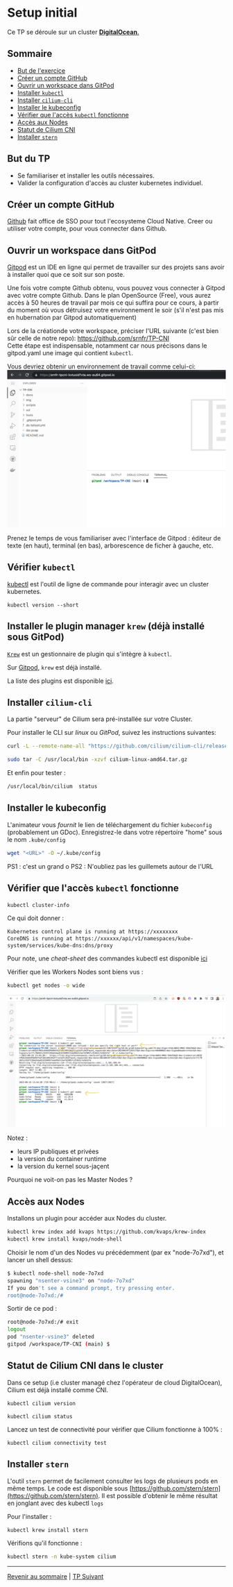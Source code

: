 # Setup initial

Ce TP se déroule sur un cluster <ins>**DigitalOcean**<ins>.

## Sommaire
  * [But de l'exercice](#but-du-tp)
  * [Créer un compte GitHub](#créer-un-compte-github)
  * [Ouvrir un workspace dans GitPod](#ouvrir-un-workspace-dans-gitpod)
  * [Installer `kubectl`](#installer-kubectl)
  * [Installer `cilium-cli`](#installer-cilium-cli)
  * [Installer le kubeconfig](#installer-le-kubeconfig)
  * [Vérifier que l'accès `kubectl` fonctionne](#vérifier-que-laccès-kubectl-fonctionne)
  * [Accès aux Nodes](#accès-aux-nodes)
  * [Statut de Cilium CNI](#statut-de-cilium-cni-dans-le-cluster)
  * [Installer `stern` ](#installer-stern-sur-linux)

## But du TP
* Se familiariser et installer les outils nécessaires.
* Valider la configuration d'accès au cluster kubernetes individuel. 

## Créer un compte GitHub

[Github](https://github.com) fait office de SSO pour tout l'ecosysteme Cloud Native.
Creer ou utiliser votre compte, pour vous connecter dans Github.

## Ouvrir un workspace dans GitPod

[Gitpod](https://gitpod.io) est un IDE en ligne qui permet de travailler sur des projets sans avoir à installer quoi que ce soit sur son poste.

Une fois votre compte Github obtenu, vous pouvez vous connecter à Gitpod avec votre compte Github.
Dans le plan OpenSource (Free), vous aurez accès à 50 heures de travail par mois ce qui suffira pour ce cours, à partir du moment où vous détruisez votre environnement le soir (s'il n'est pas mis en hubernation par Gitpod automatiquement)

Lors de la créationde votre workspace, préciser l'URL suivante (c'est bien sûr celle de notre repo):
https://github.com/srnfr/TP-CNI  
Cette étape est indispensable, notamment car nous précisons dans le gitpod.yaml une image qui contient `kubectl`.

Vous devriez obtenir un environnement de travail comme celui-ci:
![](../img/gitpod.png)

Prenez le temps de vous familiariser avec l'interface de Gitpod :  éditeur de texte (en haut), terminal (en bas), arborescence de ficher à gauche, etc.


## Vérifier `kubectl` 

[kubectl](https://kubernetes.io/docs/tasks/tools/install-kubectl/) est l'outil de ligne de commande pour interagir avec un cluster kubernetes.


```shell
kubectl version --short
```
 
 ## Installer le plugin manager `krew` (déjà installé sous GitPod)

[`Krew`]((https://krew.sigs.k8s.io/docs/user-guide/setup/install/)) est un gestionnaire de plugin qui s'intègre à `kubectl`.

Sur [Gitpod](https://gitpod.com), `krew` est déjà installé.

La liste des plugins est disponible [ici](https://krew.sigs.k8s.io/plugins/).

## Installer `cilium-cli`

La partie "serveur" de Cilium sera pré-installée sur votre Cluster.

Pour installer le CLI sur *linux* ou *GitPod*, suivez les instructions suivantes:

```bash
curl -L --remote-name-all "https://github.com/cilium/cilium-cli/releases/download/v0.12.4/cilium-linux-amd64.tar.gz"
```
```bash
sudo tar -C /usr/local/bin -xzvf cilium-linux-amd64.tar.gz
```
Et enfin pour tester :
```bash
/usr/local/bin/cilium  status
```
## Installer le kubeconfig

L'animateur vous *fournit* le lien de téléchargement du fichier `kubeconfig` (probablement un GDoc).
Enregistrez-le dans votre répertoire "home" sous le nom `.kube/config`

```bash
wget "<URL>" -O ~/.kube/config
```

PS1 : c'est un grand o
PS2 : N'oubliez pas les guillemets autour de l'URL

## Vérifier que l'accès `kubectl` fonctionne

```bash
kubectl cluster-info
```

Ce qui doit donner :

```
Kubernetes control plane is running at https://xxxxxxxx
CoreDNS is running at https://xxxxxx/api/v1/namespaces/kube-system/services/kube-dns:dns/proxy
```

Pour note, une *cheat-sheet* des commandes kubectl est disponible [ici](https://kubernetes.io/fr/docs/reference/kubectl/cheatsheet/)

Vérifier que les Workers Nodes sont biens vus :
```bash
kubectl get nodes -o wide
```

![](../img/gitpod2.png)

Notez :
* leurs IP publiques et privées
* la version du container runtime
* la version du kernel sous-jaçent

Pourquoi ne voit-on pas les Master Nodes ?

## Accès aux Nodes

Installons un plugin pour accéder aux Nodes du cluster.

```bash
kubectl krew index add kvaps https://github.com/kvaps/krew-index
kubectl krew install kvaps/node-shell
```

Choisir le nom d'un des Nodes vu précédemment (par ex "node-7o7xd"), et lancer un shell dessus:

```bash
$ kubectl node-shell node-7o7xd 
spawning "nsenter-vsine3" on "node-7o7xd"
If you don't see a command prompt, try pressing enter.
root@node-7o7xd:/#  
```

Sortir de ce pod :
```bash
root@node-7o7xd:/# exit
logout
pod "nsenter-vsine3" deleted
gitpod /workspace/TP-CNI (main) $ 
```

## Statut de Cilium CNI dans le cluster

Dans ce setup (i.e cluster managé chez l'opérateur de cloud DigitalOcean), Cilium est déjà installé comme CNI.

```shell
kubectl cilium version
```

```shell
kubectl cilium status
```

Lancez un test de connectivité pour vérifier que Cilium fonctionne à 100% :
```shell
kubectl cilium connectivity test
```


##  Installer `stern`

L'outil `stern` permet de facilement consulter les logs de plusieurs pods en même temps.
Le code est disponible sous [https://github.com/stern/stern](https://github.com/stern/stern).
Il est possible d'obtenir le même résultat en jonglant avec des kubectl `logs`

Pour l'installer :
  
  ```bash
kubectl krew install stern
```

Vérifions qu'il fonctionne :
```bash
kubectl stern -n kube-system cilium
```

---

[Revenir au sommaire](../README.md) | [TP Suivant](./TP02.md)
